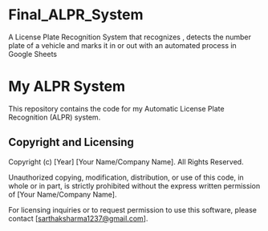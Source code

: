 # Final_ALPR_System
A License Plate Recognition System that recognizes , detects the number plate of a vehicle and marks it in or out with an automated process in Google Sheets  














# My ALPR System

This repository contains the code for my Automatic License Plate Recognition (ALPR) system.

## Copyright and Licensing

Copyright (c) [Year] [Your Name/Company Name]. All Rights Reserved.

Unauthorized copying, modification, distribution, or use of this code, in whole or in part, is strictly prohibited without the express written permission of [Your Name/Company Name].

For licensing inquiries or to request permission to use this software, please contact [sarthaksharma1237@gmail.com].
